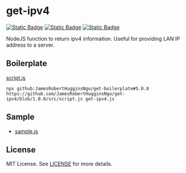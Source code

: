 # get-ipv4

[![Static Badge](https://img.shields.io/badge/GitHub%20Repo-6e5494)](https://github.com/JamesRobertHugginsNgo/get-ipv4)
[![Static Badge](https://img.shields.io/badge/GitHub%20Page-4078c0)](https://jamesroberthugginsngo.github.io/get-ipv4/)
[![Static Badge](https://img.shields.io/badge/Latest_Tag-1.0.0-6cc644)](https://github.com/JamesRobertHugginsNgo/get-ipv4/tree/1.0.0)

NodeJS function to return ipv4 information. Useful for providing LAN IP address to a server.

## Boilerplate

[script.js](src/script.js)

```
npx github:JamesRobertHugginsNgo/get-boilerplate#5.0.0 https://github.com/JamesRobertHugginsNgo/get-ipv4/blob/1.0.0/src/script.js get-ipv4.js
```

## Sample

- [sample.js](sample/sample.js)

## License

MIT License. See [LICENSE](LICENSE) for more details.
